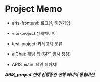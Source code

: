 # Project Memo

- aris-frontend: 로그인, 회원가입

- vite-project 상세페이지

- test-project: 카테고리 분류

- aiChat: 채팅 앱 (GPT 임시 생성)

- ARIS_main: 메인 페이지!

***ARIS_project 현재 진행중인 전체 페이지 통합버전***
